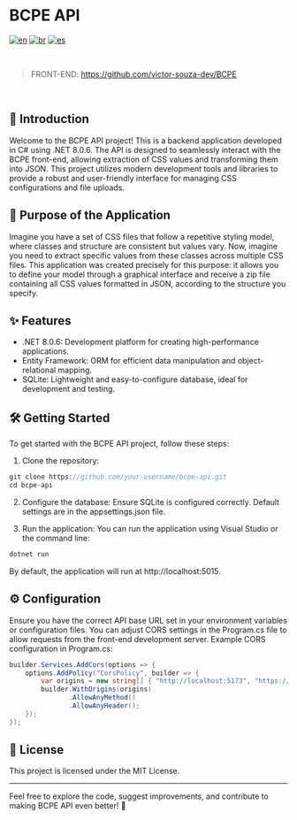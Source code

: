 # BCPE API

[![en](https://img.shields.io/badge/lang-en-red.svg)](https://github.com/victor-souza-dev/BCPE/blob/main/README.md)
[![br](https://img.shields.io/badge/lang-br-green.svg)](https://github.com/victor-souza-dev/BCPE/blob/main/README-br.md)
[![es](https://img.shields.io/badge/lang-es-orange.svg)](https://github.com/victor-souza-dev/BCPE/blob/main/README-es.md)
  
<br />

> FRONT-END: https://github.com/victor-souza-dev/BCPE

<br />

## 🚀 Introduction
Welcome to the BCPE API project! This is a backend application developed in C# using .NET 8.0.6. The API is designed to seamlessly interact with the BCPE front-end, allowing extraction of CSS values and transforming them into JSON. This project utilizes modern development tools and libraries to provide a robust and user-friendly interface for managing CSS configurations and file uploads.

## 🌟 Purpose of the Application
Imagine you have a set of CSS files that follow a repetitive styling model, where classes and structure are consistent but values vary. Now, imagine you need to extract specific values from these classes across multiple CSS files. This application was created precisely for this purpose: it allows you to define your model through a graphical interface and receive a zip file containing all CSS values formatted in JSON, according to the structure you specify.

## ✨ Features
- .NET 8.0.6: Development platform for creating high-performance applications.
- Entity Framework: ORM for efficient data manipulation and object-relational mapping.
- SQLite: Lightweight and easy-to-configure database, ideal for development and testing.

## 🛠️ Getting Started
To get started with the BCPE API project, follow these steps:

1. Clone the repository:
```csharp
git clone https://github.com/your-username/bcpe-api.git
cd bcpe-api
```

2. Configure the database:
Ensure SQLite is configured correctly. Default settings are in the appsettings.json file.

3. Run the application:
You can run the application using Visual Studio or the command line:
```csharp
dotnet run
```

By default, the application will run at http://localhost:5015.

## ⚙️ Configuration
Ensure you have the correct API base URL set in your environment variables or configuration files. You can adjust CORS settings in the Program.cs file to allow requests from the front-end development server.
Example CORS configuration in Program.cs:

```csharp
builder.Services.AddCors(options => {
    options.AddPolicy("CorsPolicy", builder => {
        var origins = new string[] { "http://localhost:5173", "https://localhost:5173" };
        builder.WithOrigins(origins)
               .AllowAnyMethod()
               .AllowAnyHeader();
    });
});
```

## 📜 License
This project is licensed under the MIT License.

***

Feel free to explore the code, suggest improvements, and contribute to making BCPE API even better! 🎉